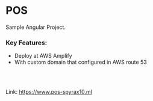 # POS
Sample Angular Project.

<h3>Key Features:</h3>
<ul>
  <li> Deploy at AWS Amplify </li>
  <li> With custom domain that configured in AWS route 53 </li>
</ul>

<br> <br>

Link: https://www.pos-spyrax10.ml
